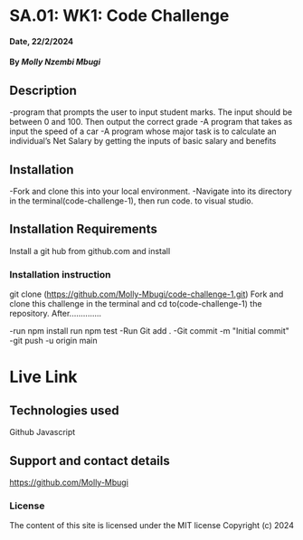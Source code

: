# SA.01: WK1: Code Challenge 
#### Date, 22/2/2024

#### By *Molly Nzembi Mbugi*

## Description

-program that prompts the user to input student marks. The input should be between 0 and 100. Then output the correct grade
-A program that takes as input the speed of a car
-A program whose major task is to calculate an individual’s Net Salary by getting the inputs of basic salary and benefits
## Installation
-Fork and clone this into your local environment.
-Navigate into its directory in the terminal(code-challenge-1), then run code. to visual studio.
## Installation Requirements
Install a git hub from github.com and install
### Installation instruction
git clone (https://github.com/Molly-Mbugi/code-challenge-1.git)
Fork and clone this challenge in the terminal and cd to(code-challenge-1) the repository.
After..............

-run npm install
run npm test
-Run Git add .
-Git commit -m "Initial commit"
-git push -u origin main

# Live Link

## Technologies used

Github
Javascript


## Support and contact details
https://github.com/Molly-Mbugi

### License
The content of this site is licensed under the MIT license
Copyright (c) 2024


